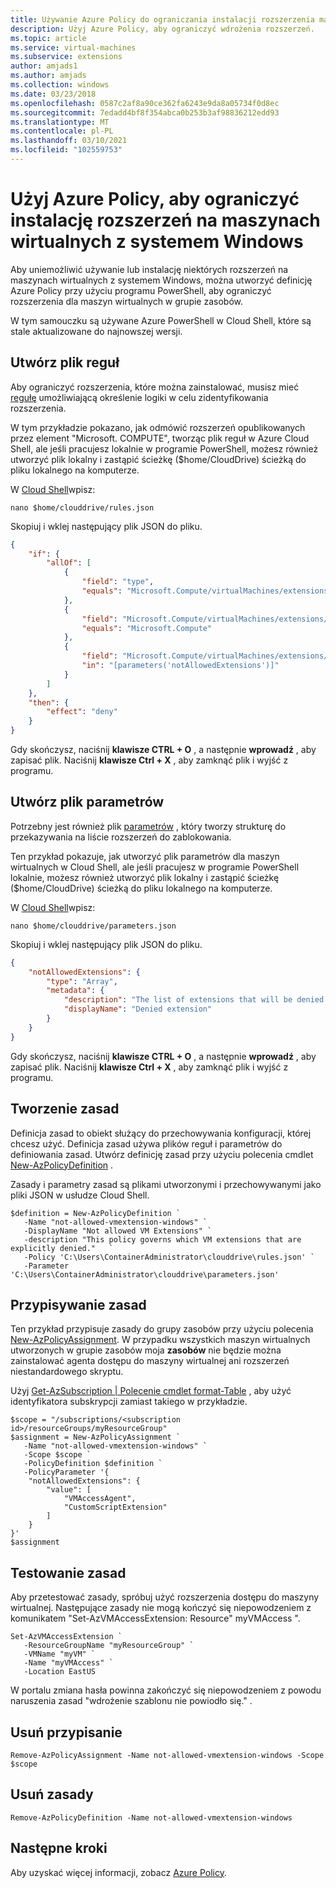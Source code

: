 ```yaml
---
title: Używanie Azure Policy do ograniczania instalacji rozszerzenia maszyny wirtualnej (Windows)
description: Użyj Azure Policy, aby ograniczyć wdrożenia rozszerzeń.
ms.topic: article
ms.service: virtual-machines
ms.subservice: extensions
author: amjads1
ms.author: amjads
ms.collection: windows
ms.date: 03/23/2018
ms.openlocfilehash: 0587c2af8a90ce362fa6243e9da8a05734f0d8ec
ms.sourcegitcommit: 7edadd4bf8f354abca0b253b3af98836212edd93
ms.translationtype: MT
ms.contentlocale: pl-PL
ms.lasthandoff: 03/10/2021
ms.locfileid: "102559753"
---
```

# <a name="use-azure-policy-to-restrict-extensions-installation-on-windows-vms"></a>Użyj Azure Policy, aby ograniczyć instalację rozszerzeń na maszynach wirtualnych z systemem Windows

Aby uniemożliwić używanie lub instalację niektórych rozszerzeń na maszynach wirtualnych z systemem Windows, można utworzyć definicję Azure Policy przy użyciu programu PowerShell, aby ograniczyć rozszerzenia dla maszyn wirtualnych w grupie zasobów. 

W tym samouczku są używane Azure PowerShell w Cloud Shell, które są stale aktualizowane do najnowszej wersji. 

 

## <a name="create-a-rules-file"></a>Utwórz plik reguł

Aby ograniczyć rozszerzenia, które można zainstalować, musisz mieć [regułę](../../governance/policy/concepts/definition-structure.md#policy-rule) umożliwiającą określenie logiki w celu zidentyfikowania rozszerzenia.

W tym przykładzie pokazano, jak odmówić rozszerzeń opublikowanych przez element "Microsoft. COMPUTE", tworząc plik reguł w Azure Cloud Shell, ale jeśli pracujesz lokalnie w programie PowerShell, możesz również utworzyć plik lokalny i zastąpić ścieżkę ($home/CloudDrive) ścieżką do pliku lokalnego na komputerze.

W [Cloud Shell](https://shell.azure.com/powershell)wpisz:

```azurepowershell-interactive
nano $home/clouddrive/rules.json
```

Skopiuj i wklej następujący plik JSON do pliku.

```json
{
    "if": {
        "allOf": [
            {
                "field": "type",
                "equals": "Microsoft.Compute/virtualMachines/extensions"
            },
            {
                "field": "Microsoft.Compute/virtualMachines/extensions/publisher",
                "equals": "Microsoft.Compute"
            },
            {
                "field": "Microsoft.Compute/virtualMachines/extensions/type",
                "in": "[parameters('notAllowedExtensions')]"
            }
        ]
    },
    "then": {
        "effect": "deny"
    }
}
```

Gdy skończysz, naciśnij **klawisze CTRL + O** , a następnie **wprowadź** , aby zapisać plik. Naciśnij **klawisze Ctrl + X** , aby zamknąć plik i wyjść z programu.

## <a name="create-a-parameters-file"></a>Utwórz plik parametrów

Potrzebny jest również plik [parametrów](../../governance/policy/concepts/definition-structure.md#parameters) , który tworzy strukturę do przekazywania na liście rozszerzeń do zablokowania. 

Ten przykład pokazuje, jak utworzyć plik parametrów dla maszyn wirtualnych w Cloud Shell, ale jeśli pracujesz w programie PowerShell lokalnie, możesz również utworzyć plik lokalny i zastąpić ścieżkę ($home/CloudDrive) ścieżką do pliku lokalnego na komputerze.

W [Cloud Shell](https://shell.azure.com/powershell)wpisz:

```azurepowershell-interactive
nano $home/clouddrive/parameters.json
```

Skopiuj i wklej następujący plik JSON do pliku.

```json
{
    "notAllowedExtensions": {
        "type": "Array",
        "metadata": {
            "description": "The list of extensions that will be denied.",
            "displayName": "Denied extension"
        }
    }
}
```

Gdy skończysz, naciśnij **klawisze CTRL + O** , a następnie **wprowadź** , aby zapisać plik. Naciśnij **klawisze Ctrl + X** , aby zamknąć plik i wyjść z programu.

## <a name="create-the-policy"></a>Tworzenie zasad

Definicja zasad to obiekt służący do przechowywania konfiguracji, której chcesz użyć. Definicja zasad używa plików reguł i parametrów do definiowania zasad. Utwórz definicję zasad przy użyciu polecenia cmdlet [New-AzPolicyDefinition](/powershell/module/az.resources/new-azpolicydefinition) .

 Zasady i parametry zasad są plikami utworzonymi i przechowywanymi jako pliki JSON w usłudze Cloud Shell.


```azurepowershell-interactive
$definition = New-AzPolicyDefinition `
   -Name "not-allowed-vmextension-windows" `
   -DisplayName "Not allowed VM Extensions" `
   -description "This policy governs which VM extensions that are explicitly denied."   `
   -Policy 'C:\Users\ContainerAdministrator\clouddrive\rules.json' `
   -Parameter 'C:\Users\ContainerAdministrator\clouddrive\parameters.json'
```




## <a name="assign-the-policy"></a>Przypisywanie zasad

Ten przykład przypisuje zasady do grupy zasobów przy użyciu polecenia [New-AzPolicyAssignment](/powershell/module/az.resources/new-azpolicyassignment). W przypadku wszystkich maszyn wirtualnych utworzonych w grupie zasobów moja **zasobów** nie będzie można zainstalować agenta dostępu do maszyny wirtualnej ani rozszerzeń niestandardowego skryptu. 

Użyj [Get-AzSubscription | Polecenie cmdlet format-Table](/powershell/module/az.accounts/get-azsubscription) , aby użyć identyfikatora subskrypcji zamiast takiego w przykładzie.

```azurepowershell-interactive
$scope = "/subscriptions/<subscription id>/resourceGroups/myResourceGroup"
$assignment = New-AzPolicyAssignment `
   -Name "not-allowed-vmextension-windows" `
   -Scope $scope `
   -PolicyDefinition $definition `
   -PolicyParameter '{
    "notAllowedExtensions": {
        "value": [
            "VMAccessAgent",
            "CustomScriptExtension"
        ]
    }
}'
$assignment
```

## <a name="test-the-policy"></a>Testowanie zasad

Aby przetestować zasady, spróbuj użyć rozszerzenia dostępu do maszyny wirtualnej. Następujące zasady nie mogą kończyć się niepowodzeniem z komunikatem "Set-AzVMAccessExtension: Resource" myVMAccess ".

```azurepowershell-interactive
Set-AzVMAccessExtension `
   -ResourceGroupName "myResourceGroup" `
   -VMName "myVM" `
   -Name "myVMAccess" `
   -Location EastUS 
```

W portalu zmiana hasła powinna zakończyć się niepowodzeniem z powodu naruszenia zasad "wdrożenie szablonu nie powiodło się." .

## <a name="remove-the-assignment"></a>Usuń przypisanie

```azurepowershell-interactive
Remove-AzPolicyAssignment -Name not-allowed-vmextension-windows -Scope $scope
```

## <a name="remove-the-policy"></a>Usuń zasady

```azurepowershell-interactive
Remove-AzPolicyDefinition -Name not-allowed-vmextension-windows
```
    
## <a name="next-steps"></a>Następne kroki
Aby uzyskać więcej informacji, zobacz [Azure Policy](../../governance/policy/overview.md).
